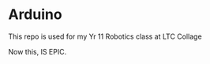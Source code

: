 # Arduino


<p> This repo is used for my Yr 11 Robotics class at LTC Collage </p>
Now this, IS EPIC.
